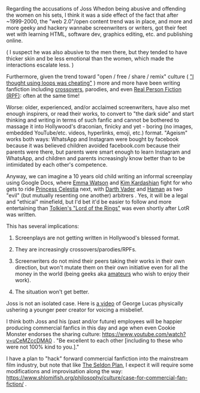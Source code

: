 Regarding the accusations of Joss Whedon being abusive and offending the women
on his sets, I think it was a side effect of the fact that after ~1999-2000, the
"web 2.0"/open content trend was in place, and more and more geeky and hackery
wannabe screenwriters or writers, got their feet wet with learning HTML,
software dev, graphics editing, etc. and publishing online.

( I suspect he was also abusive to the men there, but they tended to have thicker
skin and be less emotional than the women, which made the interactions
escalate less. )

Furthermore, given the trend toward "open / free / share / remix"
culture ( ["I thought using loops was cheating"](https://www.reddit.com/r/edmproduction/comments/60zh48/do_you_ever_feel_like_your_cheating_by_using/dfasidh/) )
more and more have been writing fanfiction including [crossovers](https://en.wikipedia.org/wiki/Crossover_28fiction%29), parodies, and even [Real Person Fiction (RPF)](https://en.wikipedia.org/wiki/Real_person_fiction): often at the same time!

Worse: older, experienced, and/or acclaimed screenwriters, have also met enough
inspirers, or read their works, to convert to "the dark side" and start thinking and writing in terms
of such fanfic and cannot be bothered to massage it into Hollywood's draconian,
finicky and yet - boring (no images, embedded YouTube/etc. videos, hyperlinks, emoji,
etc.) format. "Ageism" works both ways: WhatsApp and Instagram were bought by
facebook because it was believed children avoided facebook.com because
their parents were there, but parents were smart enough to learn Instagram
and WhatsApp, and children and parents increasingly know better than to
be intimidated by each other's competence.

Anyway, we can imagine a 10 years old child writing an informal screenplay
using Google Docs,
where [Emma Watson](https://en.wikipedia.org/wiki/Emma_Watson)
and [Kim Kardashian](https://en.wikipedia.org/wiki/Kim_Kardashian) fight
for who gets to ride [Princess Celestia](https://mlp.fandom.com/wiki/Princess_Celestia)
next, with [Darth Vader](https://en.wikipedia.org/wiki/Darth_Vader)
and [Haman](https://en.wikipedia.org/wiki/Haman) as two "evil" (but mutually
resenting one another) arbitrers . Yes, it will be a legal
and "ethical" minefield, but I'd bet it'd be easier to follow and more
entertaining than [Tolkien's "Lord of the Rings"](https://en.wikipedia.org/wiki/The_Lord_of_the_Rings)
was even shortly after LotR was written.

This has several implications:

1. Screenplays are not getting written in Hollywood's blessed format.

2. They are increasingly crossovers/parodies/RPFs.

3. Screenwriters do not mind their peers taking their works in their own
direction, but won't mutate them on their own initiative even for all the money in the world (being geeks aka [amateurs](https://en.wikipedia.org/wiki/Amateur) who wish to enjoy their work).

4. The situation won't get better.

Joss is not an isolated case. Here is [a video](https://www.youtube.com/watch?v=Bq30vO3K4Lw)
of George Lucas physically ushering a younger peer creator for voicing
a misbelief.

I think both Joss and his (past and/or future) employees will be happier
producing commercial fanfics in this day and age when even Cookie Monster
endorses the sharing culture: https://www.youtube.com/watch?v=uCeMZccDMA0 .
"Be excellent to each other [including to these who were not 100% kind
to you.]."

I have a plan to "hack" forward commercial fanfiction into the mainstream film industry, but note that like [The Seldon Plan](https://www.shlomifish.org/philosophy/psychology/changing-the-seldon-plan/), I expect it will require some modifications and improvisation along the way: https://www.shlomifish.org/philosophy/culture/case-for-commercial-fan-fiction/ .
